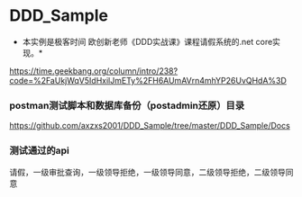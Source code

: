 # DDD_Sample

* 本实例是极客时间 欧创新老师《DDD实战课》课程请假系统的.net core实现。*

https://time.geekbang.org/column/intro/238?code=%2FaUkjWqV5IdHxilJmETy%2FH6AUmAVrn4mhYP26UvQHdA%3D

### postman测试脚本和数据库备份（postadmin还原）目录
https://github.com/axzxs2001/DDD_Sample/tree/master/DDD_Sample/Docs

### 测试通过的api
请假，一级审批查询，一级领导拒绝，一级领导同意，二级领导拒绝，二级领导同意


